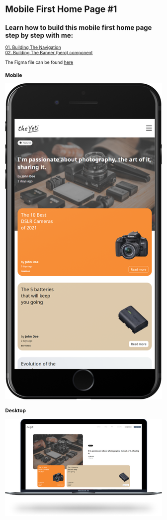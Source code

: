 # Mobile First Home Page #1

## Learn how to build this mobile first home page step by step with me:

[01. Building The Navigation](https://youtu.be/1V8_ZcVTiow)  
[02. Building The Banner (hero) component](https://youtu.be/Om-0RSZPOF0)

The Figma file can be found [here](./Mobile-First-Responsive-Home-Page.fig)

### Mobile

![Mobile Screen Size](./images/render-mobile.png)

### Desktop

![Mobile Screen Size](./images/render-desktop.png)

